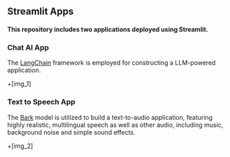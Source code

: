 ## **Streamlit Apps**

#### This repository includes two applications deployed using Streamlit.

### **Chat AI App**

The [LangChain](https://github.com/langchain-ai/langchain) framework is employed for constructing a LLM-powered application.

+[img_1]

### **Text to Speech App**

The [Bark](https://github.com/suno-ai/bark) model is utilized to build a text-to-audio application, featuring highly realistic, multilingual speech as well as other audio, including music, background noise and simple sound effects.

+[img_2]
